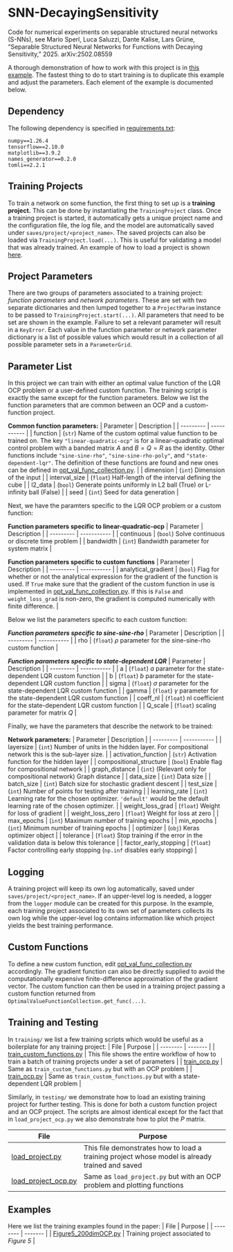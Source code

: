 # SNN-DecayingSensitivity
Code for numerical experiments on separable structured neural networks (S-NNs), see Mario Sperl, Luca Saluzzi, Dante Kalise, Lars Grüne, “Separable Structured Neural Networks for Functions with Decaying Sensitivity,” 2025. arXiv:2502.08559

A thorough demonstration of how to work with this project is in 
[this example](training/train_custom_functions.py). The fastest thing to do to
start training is to duplicate this example and adjust the parameters. Each
element of the example is documented below.

## Dependency
The following dependency is specified in [requirements.txt](requirements.txt):
```
numpy==1.26.4
tensorflow==2.10.0
matplotlib==3.9.2
names_generator==0.2.0
tomli==2.2.1
```

## Training Projects
To train a network on some function, the first thing to set up is a **training
project.** This can be done by instantiating the `TrainingProject` class. Once a
training project is started, it automatically gets a unique project name and the
configuration file, the log file, and the model are automatically saved under
`saves/project/<project_name>`. The saved projects can also be loaded via
`TrainingProject.load(...)`. This is useful for validating a model that was
already trained. An example of how to load a project is shown [here](examples/load_project.py).

## Project Parameters
There are two groups of parameters associated to a training project: *function
parameters* and *network parameters*. These are set with two separate
dictionaries and then lumped together to a `ProjectParam` instance to be passed
to `TrainingProject.start(...)`. All parameters that need to be set are shown in
the example. Failure to set a relevant parameter will result in a `KeyError`.
Each value in the function parameter or network parameter dictionary is a list
of possible values which would result in a collection of all possible parameter
sets in a `ParameterGrid`.

## Parameter List
In this project we can train with either an optimal value function of the LQR OCP
problem or a user-defined custom function. The training script is exactly the same
except for the function parameters. Below we list the function parameters that are
common between an OCP and a custom-function project.

**Common function parameters:**
| Parameter | Description |
| --------- | ----------- |
| function | (`str`) Name of the custom optimal value function to be trained on. The key `"linear-quadratic-ocp"` is for a linear–quadratic optimal control problem with a banded matrix $A$ and $B = Q = R$ as the identity. Other functions include `"sine-sine-rho"`, `"sine-sine-rho-poly"`, and `"state-dependent-lqr"`. The definition of these functions are found and new ones can be defined in [opt_val_func_collection.py](opt_val_func_collection.py). |
| dimension | (`int`) Dimension of the input |
| interval_size | (`float`) Half-length of the interval defining the cube |
| l2_data | (`bool`) Generate points uniformly in L2 ball (True) or L-infinity ball (False) |
| seed | (`int`) Seed for data generation |

Next, we have the paramters specific to the LQR OCP problem or a custom function:

**Function parameters specific to linear-quadratic-ocp**
| Parameter | Description |
| --------- | ----------- |
| continuous | (`bool`) Solve continuous or discrete time problem |
| bandwidth | (`int`) Bandwidth parameter for system matrix |

**Function parameters specific to custom functions**
| Parameter | Description |
| --------- | ----------- |
| analytical_gradient | (`bool`) Flag for whether or not the analytical expression for the gradient of the function is used. If `True` make sure that the gradient of the custom function in use is implemented in [opt_val_func_collection.py](opt_val_func_collection.py). If this is `False` and `weight_loss_grad` is non-zero, the gradient is computed numerically with finite difference. |

Below we list the parameters specific to each custom function:

***Function parameters specific to sine-sine-rho***
| Parameter | Description |
| --------- | ----------- |
| rho | (`float`) $\rho$ parameter for the sine-sine-rho custom function |

***Function parameters specific to state-dependent LQR***
| Parameter | Description |
| --------- | ----------- |
| a | (`float`) $a$ parameter for the state-dependent LQR custom function |
| b | (`float`) $b$ parameter for the state-dependent LQR custom function |
| sigma | (`float`) $\sigma$ parameter for the state-dependent LQR custom function |
| gamma | (`float`) $\gamma$ parameter for the state-dependent LQR custom function |
| coeff_nl | (`float`) $\mathrm{nl}$ coefficient for the state-dependent LQR custom function |
| Q_scale | (`float`) scaling parameter for matrix $Q$ |

Finally, we have the parameters that describe the network to be trained:

**Network parameters:**
| Parameter | Description |
| --------- | ----------- |
| layersize | (`int`) Number of units in the hidden layer. For compositional network this is the sub-layer size. |
| activation_function | (`str`) Activation function for the hidden layer |
| compositional_structure | (`bool`) Enable flag for compositional network |
| graph_distance | (`int`) (Relevant only for compositional network) Graph distance |
| data_size | (`int`) Data size |
| batch_size | (`int`) Batch size for stochastic gradient descent |
| test_size | (`int`) Number of points for testing after training |
| learning_rate | (`int`) Learning rate for the chosen optimizer. `'default'` would be the default learning rate of the chosen optimizer. |
| weight_loss_grad | (`float`) Weight for loss of gradient |
| weight_loss_zero | (`float`) Weight for loss at zero |
| max_epochs | (`int`) Maximum number of training epochs |
| min_epochs | (`int`) Minimum number of training epochs |
| optimizer | (`obj`) Keras optimizer object |
| tolerance | (`float`) Stop training if the error in the validation data is below this tolerance |
| factor_early_stopping | (`float`) Factor controlling early stopping (`np.inf` disables early stopping) |

## Logging
A training project will keep its own log automatically, saved under
`saves/project/<project_name>`. If an upper-level log is needed, a logger from
the `logger` module can be created for this purpose. In the example, each
training project associated to its own set of parameters collects its own log
while the upper-level log contains information like which project yields the
best training performance.

## Custom Functions
To define a new custom function, edit
[opt_val_func_collection.py](/opt_val_func_collection.py) accordingly. The
gradient function can also be directly supplied to avoid the computationally
expensive finite-difference approximation of the gradient vector. The custom
function can then be used in a training project passing a custom function
returned from `OptimalValueFunctionCollection.get_func(...)`.

## Training and Testing
In `training/` we list a few training scripts which would be useful as a
boilerplate for any training project:
| File     | Purpose |
| -------- | ------- |
| [train_custom_functions.py](training/train_custom_functions.py)    | This file shows the entire workflow of how to train a batch of training projects under a set of parameters |
| [train_ocp.py](training/train_ocp.py)    | Same as `train_custom_functions.py` but with an OCP problem |
| [train_ocp.py](training/train_state_dependent_lqr.py)    | Same as `train_custom_functions.py` but with a state-dependent LQR problem |

Similarly, in `testing/` we demonstrate how to load an existing training project
for further testing. This is done for both a custom function project and an OCP project.
The scripts are almost identical except for the fact that in `load_project_ocp.py` we also
demonstrate how to plot the $P$ matrix.

| File     | Purpose |
| -------- | ------- |
| [load_project.py](testing/load_project.py)    | This file demonstrates how to load a training project whose model is already trained and saved |
| [load_project_ocp.py](testing/load_project_ocp.py)    | Same as `load_project.py` but with an OCP problem and plotting functions |

## Examples
Here we list the training examples found in the paper:
| File     | Purpose |
| -------- | ------- |
| [Figure5_200dimOCP.py](examples/Figure5_200dimOCP.py)    | Training project associated to *Figure 5* |
